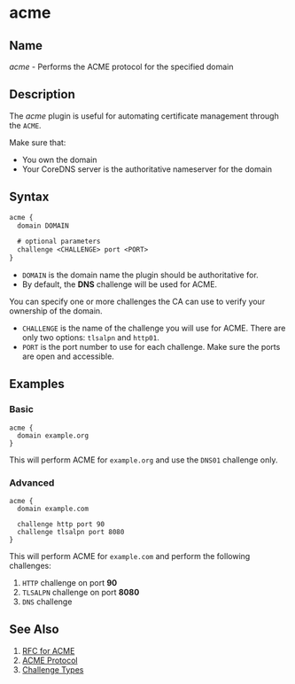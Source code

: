 # acme
## Name
*acme* - Performs the ACME protocol for the specified domain

## Description
The *acme* plugin is useful for automating certificate management through the `ACME`.

Make sure that:
* You own the domain
* Your CoreDNS server is the authoritative nameserver for the domain

## Syntax
~~~ txt
acme {
  domain DOMAIN

  # optional parameters
  challenge <CHALLENGE> port <PORT>
}
~~~

* `DOMAIN` is the domain name the plugin should be authoritative for.
* By default, the **DNS** challenge will be used for ACME.

You can specify one or more challenges the CA can use to verify your ownership of the domain.
* `CHALLENGE` is the name of the challenge you will use for ACME. There are only two options: `tlsalpn` and `http01`.
* `PORT` is the port number to use for each challenge. Make sure the ports are open and accessible.

## Examples
### Basic
~~~ corefile
acme {
  domain example.org
}
~~~
This will perform ACME for `example.org` and use the `DNS01` challenge only.

### Advanced
~~~ corefile
acme {
  domain example.com

  challenge http port 90
  challenge tlsalpn port 8080
}
~~~
This will perform ACME for `example.com` and perform the following challenges:
1. `HTTP` challenge on port **90**
2. `TLSALPN` challenge on port **8080**
3. `DNS` challenge

## See Also
1. [RFC for ACME](https://datatracker.ietf.org/doc/html/rfc8555/)
2. [ACME Protocol](https://www.thesslstore.com/blog/acme-protocol-what-it-is-and-how-it-works/)
3. [Challenge Types](https://letsencrypt.org/docs/challenge-types/)
